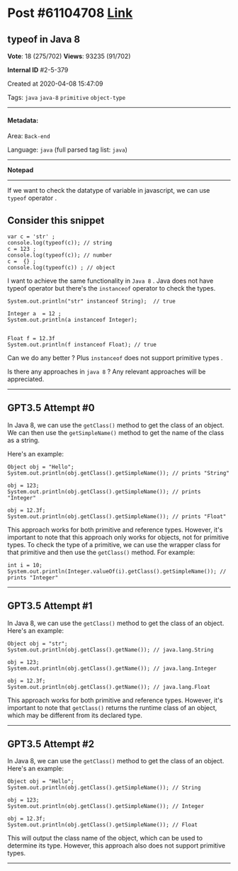 
# Post \#61104708 [Link](https://stackoverflow.com/questions/61104708/)

## typeof in Java 8

**Vote**: 18 (275/702) **Views**: 93235 (91/702) 

**Internal ID** \#2-5-379

Created at 2020-04-08 15:47:09

Tags: `java` `java-8` `primitive` `object-type`

----------

#### Metadata:

Area: `Back-end`

Language: `java` (full parsed tag list: `java`)

----------

**Notepad**


----------

If we want to check the datatype of variable in javascript, we can use `typeof` operator .


## Consider this snippet



```
var c = 'str' ;
console.log(typeof(c)); // string
c = 123 ;
console.log(typeof(c)); // number
c =  {} ;
console.log(typeof(c)) ; // object
```


I want to achieve the same functionality in `Java 8` . Java does not have typeof operator but there's the `instanceof` operator to check the types.

```
System.out.println("str" instanceof String);  // true 

Integer a  = 12 ;
System.out.println(a instanceof Integer);


Float f = 12.3f
System.out.println(f instanceof Float); // true
```


Can we do any better ? Plus `instanceof` does not support primitive types .

Is there any approaches in `java 8` ? Any relevant approaches will be appreciated. 


----------
        
## GPT3.5 Attempt \#0

In Java 8, we can use the `getClass()` method to get the class of an object. We can then use the `getSimpleName()` method to get the name of the class as a string.

Here's an example:

```
Object obj = "Hello";
System.out.println(obj.getClass().getSimpleName()); // prints "String"

obj = 123;
System.out.println(obj.getClass().getSimpleName()); // prints "Integer"

obj = 12.3f;
System.out.println(obj.getClass().getSimpleName()); // prints "Float"
```

This approach works for both primitive and reference types. However, it's important to note that this approach only works for objects, not for primitive types. To check the type of a primitive, we can use the wrapper class for that primitive and then use the `getClass()` method. For example:

```
int i = 10;
System.out.println(Integer.valueOf(i).getClass().getSimpleName()); // prints "Integer"
```

--------

## GPT3.5 Attempt \#1

In Java 8, we can use the `getClass()` method to get the class of an object. Here's an example:

```
Object obj = "str";
System.out.println(obj.getClass().getName()); // java.lang.String

obj = 123;
System.out.println(obj.getClass().getName()); // java.lang.Integer

obj = 12.3f;
System.out.println(obj.getClass().getName()); // java.lang.Float
```

This approach works for both primitive and reference types. However, it's important to note that `getClass()` returns the runtime class of an object, which may be different from its declared type.

--------

## GPT3.5 Attempt \#2

In Java 8, we can use the `getClass()` method to get the class of an object. Here's an example:

```
Object obj = "Hello";
System.out.println(obj.getClass().getSimpleName()); // String

obj = 123;
System.out.println(obj.getClass().getSimpleName()); // Integer

obj = 12.3f;
System.out.println(obj.getClass().getSimpleName()); // Float
```

This will output the class name of the object, which can be used to determine its type. However, this approach also does not support primitive types.

--------
